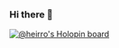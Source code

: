 ### Hi there 👋
[![@heirro's Holopin board](https://holopin.io/api/user/board?user=heirro)](https://holopin.io/@heirro)

<!--
**heirro/heirro** is a ✨ _special_ ✨ repository because its `README.md` (this file) appears on your GitHub profile.

Here are some ideas to get you started:

- 🔭 I’m currently working on ...
- 🌱 I’m currently learning ...
- 👯 I’m looking to collaborate on ...
- 🤔 I’m looking for help with ...
- 💬 Ask me about ...
- 📫 How to reach me: ...
- 😄 Pronouns: ...
- ⚡ Fun fact: ...
-->
